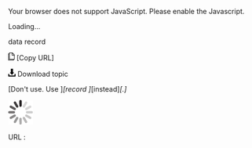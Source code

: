 Your browser does not support JavaScript. Please enable the Javascript.

Loading...

data record

![Copy URL](data-record_files/Copy.png) [Copy URL]

![Download](data-record_files/Download.png)
Download topic

[Don't use. Use ]*[record ]*[instead]*[.]*

![In progress](data-record_files/activity-large.gif)

URL :


